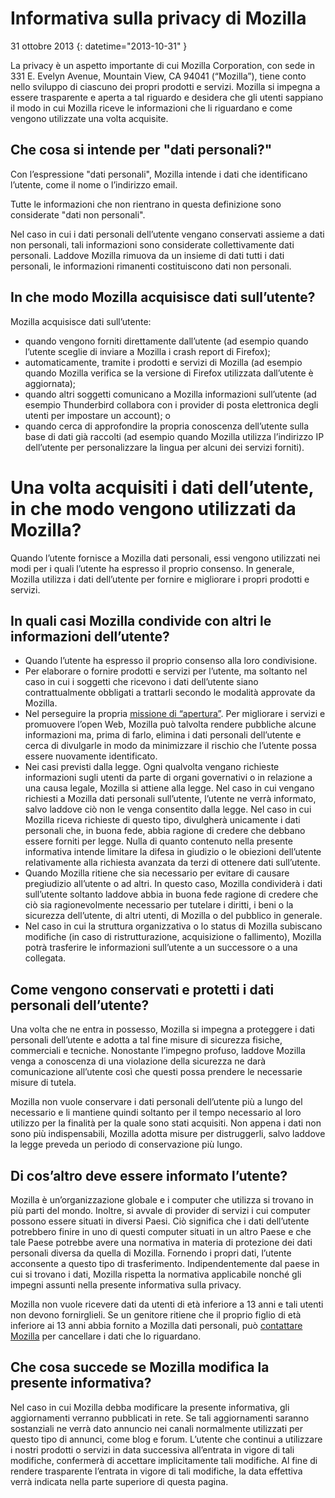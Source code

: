 # Informativa sulla privacy di Mozilla

31 ottobre 2013
{: datetime="2013-10-31" }

La privacy è un aspetto importante di cui Mozilla Corporation, con sede in 331 E. Evelyn Avenue, Mountain View, CA 94041 (“Mozilla”), tiene conto nello sviluppo di ciascuno dei propri prodotti e servizi. Mozilla si impegna a essere trasparente e aperta a tal riguardo e desidera che gli utenti sappiano il modo in cui Mozilla riceve le informazioni che li riguardano e come vengono utilizzate una volta acquisite.

## Che cosa si intende per "dati personali?"

Con l’espressione "dati personali", Mozilla intende i dati che identificano l’utente, come il nome o l’indirizzo email.

Tutte le informazioni che non rientrano in questa definizione sono considerate "dati non personali".

Nel caso in cui i dati personali dell’utente vengano conservati assieme a dati non personali, tali informazioni sono considerate collettivamente dati personali. Laddove Mozilla rimuova da un insieme di dati tutti i dati personali, le informazioni rimanenti costituiscono dati non personali.

## In che modo Mozilla acquisisce dati sull’utente?

Mozilla acquisisce dati sull’utente:

* quando vengono forniti direttamente dall’utente (ad esempio quando l’utente sceglie di inviare a Mozilla i crash report di Firefox);
* automaticamente, tramite i prodotti e servizi di Mozilla (ad esempio quando Mozilla verifica se la versione di Firefox utilizzata dall’utente è aggiornata);
* quando altri soggetti comunicano a Mozilla informazioni sull’utente (ad esempio Thunderbird collabora con i provider di posta elettronica degli utenti per impostare un account); o
* quando cerca di approfondire la propria conoscenza dell’utente sulla base di dati già raccolti (ad esempio quando Mozilla utilizza l’indirizzo IP dell’utente per personalizzare la lingua per alcuni dei servizi forniti).

# Una volta acquisiti i dati dell’utente, in che modo vengono utilizzati da Mozilla?

Quando l’utente fornisce a Mozilla dati personali, essi vengono utilizzati nei modi per i quali l’utente ha espresso il proprio consenso. In generale, Mozilla utilizza i dati dell’utente per fornire e migliorare i propri prodotti e servizi.

## In quali casi Mozilla condivide con altri le informazioni dell’utente?

* Quando l’utente ha espresso il proprio consenso alla loro condivisione.
* Per elaborare o fornire prodotti e servizi per l’utente, ma soltanto nel caso in cui i soggetti che ricevono i dati dell’utente siano contrattualmente obbligati a trattarli secondo le modalità approvate da Mozilla.
* Nel perseguire la propria [missione di “apertura”](https://www.mozilla.org/about/manifesto.html). Per migliorare i servizi e promuovere l’open Web, Mozilla può talvolta rendere pubbliche alcune informazioni ma, prima di farlo, elimina i dati personali dell’utente e cerca di divulgarle in modo da minimizzare il rischio che l’utente possa essere nuovamente identificato.
* Nei casi previsti dalla legge. Ogni qualvolta vengano richieste informazioni sugli utenti da parte di organi governativi o in relazione a una causa legale, Mozilla si attiene alla legge. Nel caso in cui vengano richiesti a Mozilla dati personali sull’utente, l’utente ne verrà informato, salvo laddove ciò non le venga consentito dalla legge. Nel caso in cui Mozilla riceva richieste di questo tipo, divulgherà unicamente i dati personali che, in buona fede, abbia ragione di credere che debbano essere forniti per legge. Nulla di quanto contenuto nella presente informativa intende limitare la difesa in giudizio o le obiezioni dell’utente relativamente alla richiesta avanzata da terzi di ottenere dati sull’utente.
* Quando Mozilla ritiene che sia necessario per evitare di causare pregiudizio all’utente o ad altri. In questo caso, Mozilla condividerà i dati sull’utente soltanto laddove abbia in buona fede ragione di credere che ciò sia ragionevolmente necessario per tutelare i diritti, i beni o la sicurezza dell’utente, di altri utenti, di Mozilla o del pubblico in generale.
* Nel caso in cui la struttura organizzativa o lo status di Mozilla subiscano modifiche (in caso di ristrutturazione, acquisizione o fallimento), Mozilla potrà trasferire le informazioni sull’utente a un successore o a una collegata.

## Come vengono conservati e protetti i dati personali dell’utente?

Una volta che ne entra in possesso, Mozilla si impegna a proteggere i dati personali dell’utente e adotta a tal fine misure di sicurezza fisiche, commerciali e tecniche. Nonostante l’impegno profuso, laddove Mozilla venga a conoscenza di una violazione della sicurezza ne darà comunicazione all’utente così che questi possa prendere le necessarie misure di tutela.

Mozilla non vuole conservare i dati personali dell’utente più a lungo del necessario e li mantiene quindi soltanto per il tempo necessario al loro utilizzo per la finalità per la quale sono stati acquisiti. Non appena i dati non sono più indispensabili, Mozilla adotta misure per distruggerli, salvo laddove la legge preveda un periodo di conservazione più lungo.

## Di cos’altro deve essere informato l’utente?

Mozilla è un’organizzazione globale e i computer che utilizza si trovano in più parti del mondo. Inoltre, si avvale di provider di servizi i cui computer possono essere situati in diversi Paesi. Ciò significa che i dati dell’utente potrebbero finire in uno di questi computer situati in un altro Paese e che tale Paese potrebbe avere una normativa in materia di protezione dei dati personali diversa da quella di Mozilla. Fornendo i propri dati, l’utente acconsente a questo tipo di trasferimento. Indipendentemente dal paese in cui si trovano i dati, Mozilla rispetta la normativa applicabile nonché gli impegni assunti nella presente informativa sulla privacy.

Mozilla non vuole ricevere dati da utenti di età inferiore a 13 anni e tali utenti non devono fornirglieli. Se un genitore ritiene che il proprio figlio di età inferiore ai 13 anni abbia fornito a Mozilla dati personali, può [contattare Mozilla](https://www.mozilla.org/privacy/policies/firefox-os/#top) per cancellare i dati che lo riguardano.

## Che cosa succede se Mozilla modifica la presente informativa?

Nel caso in cui Mozilla debba modificare la presente informativa, gli aggiornamenti verranno pubblicati in rete. Se tali aggiornamenti saranno sostanziali ne verrà dato annuncio nei canali normalmente utilizzati per questo tipo di annunci, come blog e forum. L’utente che continui a utilizzare i nostri prodotti o servizi in data successiva all’entrata in vigore di tali modifiche, confermerà di accettare implicitamente tali modifiche. Al fine di rendere trasparente l’entrata in vigore di tali modifiche, la data effettiva verrà indicata nella parte superiore di questa pagina.

